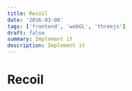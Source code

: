 ```yaml
---
title: Recoil
date: '2016-03-08'
tags: ['frontend', 'webGL', 'threejs']
draft: false
summary: Implement it
description: Implement it
---
```

# Recoil



